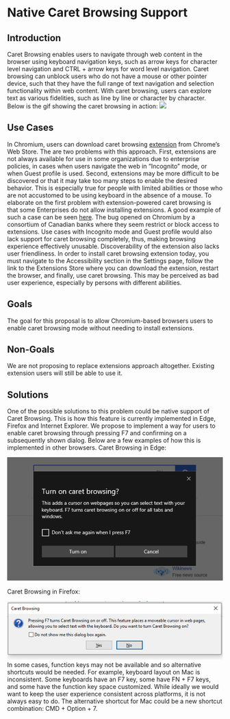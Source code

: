 # Native Caret Browsing Support
## Introduction
Caret Browsing enables users to navigate through web content in the browser using keyboard navigation keys, such as arrow keys for character level navigation and CTRL + arrow keys for word level navigation. Caret browsing can unblock users who do not have a mouse or other pointer device, such that they have the full range of text navigation and selection functionality within web content. With caret browsing, users can explore text as various fidelities, such as line by line or character by character.
Below is the gif showing the caret browsing in action:
![](CB_Example.gif)

## Use Cases
In Chromium, users can download caret browsing [extension](https://chrome.google.com/webstore/detail/caret-browsing/fklpgenihifpccgiifchnihilipmbffg) from Chrome’s Web Store. The are two problems with this approach. 
First, extensions are not always available for use in some organizations due to enterprise policies, in cases when users navigate the web in “Incognito” mode, or when Guest profile is used. Second, extensions may be more difficult to be discovered or that it may take too many steps to enable the desired behavior. This is especially true for people with limited abilities or those who are not accustomed to be using keyboard in the absence of a mouse.
To elaborate on the first problem with extension-powered caret browsing is that some Enterprises do not allow installing extensions. A good example of such a case can be seen [here](https://crbug.com/611798). The bug opened on Chromium by a consortium of Canadian banks where they seem restrict or block access to extensions.
Use cases with Incognito mode and Guest profile would also lack support for caret browsing completely, thus, making browsing experience effectively unusable.
Discoverability of the extension also lacks user friendliness. In order to install caret browsing extension today, you must navigate to the Accessibility section in the Settings page, follow the link to the Extensions Store where you can download the extension, restart the browser, and finally, use caret browsing. This may be perceived as bad user experience, especially by persons with different abilities.
## Goals
The goal for this proposal is to allow Chromium-based browsers users to enable caret browsing mode without needing to install extensions.
## Non-Goals
We are not proposing to replace extensions approach altogether. Existing extension users will still be able to use it.
## Solutions
One of the possible solutions to this problem could be native support of Caret Browsing. This is how this feature is currently implemented in Edge, Firefox and Internet Explorer.
We propose to implement a way for users to enable caret browsing through pressing F7 and confirming on a subsequently shown dialog. Below are a few examples of how this is implemented in other browsers.
Caret Browsing in Edge:

![](edgeCaretBrosingPrompt.png)

Caret Browsing in Firefox:

![](firefoxCaretBrosingPrompt.png)
In some cases, function keys may not be available and so alternative shortcuts would be needed.
For example, keyboard layout on Mac is inconsistent. Some keyboards have an F7 key, some have FN + F7 keys, and some have the function key space customized. While ideally we would want to keep the user experience consistent across platforms, it is not always easy to do. The alternative shortcut for Mac could be a new shortcut combination: CMD + Option + 7. 
